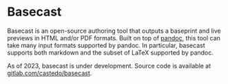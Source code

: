 # Basecast

Basecast is an open-source authoring tool that outputs a baseprint and live previews in HTML and/or PDF formats.
Built on top of [pandoc](https://pandoc.org),
this tool can take many input formats supported by pandoc.
In particular, basecast supports both markdown and the subset of LaTeX supported by pandoc.

As of 2023, basecast is under development. Source code is available at
[gitlab.com/castedo/basecast](https://gitlab.com/castedo/basecast).

